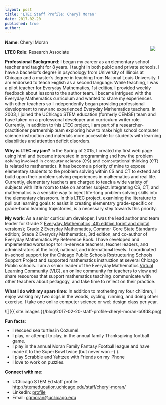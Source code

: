 ```yaml
---
layout: post
title: 'LTEC Staff Profile: Cheryl Moran'
date: 2017-02-20
published: true
author:
---
```


<img src="{{ site.images }}/blog/2017-02-20-staff-profile-cheryl-moran-cc84d.png" style="float:right;padding:20px;">

**Name**: Cheryl Moran

**LTEC Role**: Research Associate

<!--excerpt-->

**Professional Background**: I began my career as an elementary school teacher and taught for 8 years. I taught in both public and private schools. I have a bachelor’s degree in psychology from University of Illinois at Chicago and a master’s degree in teaching from National Louis University. I am endorsed to teach English as a second language. While teaching, I was a pilot teacher for Everyday Mathematics, 1st edition. I provided weekly feedback about lessons to the author team. I became intrigued with the Everyday Mathematics curriculum and wanted to share my experiences with other teachers so I independently began providing professional development to new and experienced Everyday Mathematics teachers. In 2003, I joined the UChicago STEM education (formerly CEMSE) team and have taken on a professional developer and curriculum writer role. Currently, in addition to this LTEC project, I am part of a researcher-practitioner partnership team exploring how to make high school computer science instruction and materials more accessible for students
with learning disabilities and attention deficit disorders.

<!--excerpt-->

**Why is LTEC my jam?**  In the Spring of 2015, I created my first web page using html and became interested in programming and how the problem solving involved in computer science (CS) and computational thinking (CT) is related to mathematics. It has become a priority of mine to expose elementary students to the problem solving within CS and CT to extend and build upon their problem solving experiences in mathematics and real life. Currently, elementary teachers are charged to teach a wide variety of subjects with little room to take on another subject. Integrating CS, CT, and mathematics is a sensible way to inject life-long problem solving skills into the elementary classroom. In this LTEC project, examining the literature to pull out learning goals to assist in creating elementary grade-specific or grade-band learning trajectories, is a necessary step towards this priority.


**My work**: As a senior curriculum developer, I was the lead author and team leader for Grade 2 [Everyday Mathematics, 4th edition (print and digital versions)](http://everydaymath.uchicago.edu/); Grade 2 Everyday Mathematics, Common Core State Standards edition; Grade 2 Everyday Mathematics, 3rd edition; and co-author of Everyday Mathematics My Reference Book. I have developed and implemented workshops for in-service teachers, teacher leaders, and administrators at the local, national, and international levels. I coordinated in-school support for the Chicago Public Schools Restructuring Schools Support Project and supported mathematics instruction at several Chicago Public schools. I am a senior leader of the Everyday Mathematics [Virtual Learning Community (VLC)](https://vlc.uchicago.edu/), an online community for teachers to view and share resources that support mathematics teaching, communicate with other teachers about pedagogy, and take time to reflect on their practice.


**What I do with my spare time**: In addition to mothering my four children, I enjoy walking my two dogs in the woods, cycling, running, and doing other exercise. I take one online computer science or web design class per year.


![]({{ site.images }}/blog/2017-02-20-staff-profile-cheryl-moran-b0fd8.png)

**Fun facts**:
* I rescued sea turtles in Cozumel.
* I play, or attempt to play, in the annual family Thanksgiving football game.
* I play in the annual Moran Family Fantasy Football league and have made it to the Super Bowl twice (but never won :-( ).
* I play Scrabble and Yahtzee with Friends on my iPhone
* I love to work on puzzles.


**Connect with me**:
* UChicago STEM Ed staff profile: http://stemeducation.uchicago.edu/staff/cheryl-moran/
* LinkedIn: [profile](https://www.linkedin.com/in/cheryl-moran-483a8824)
* Email: [cgmoran@uchicago.edu](cgmoran@uchicago.edu)
